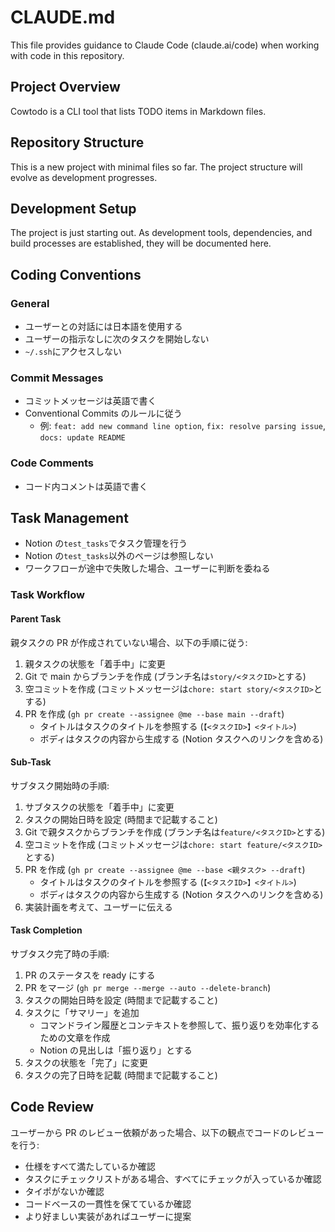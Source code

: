 # CLAUDE.md

This file provides guidance to Claude Code (claude.ai/code) when working with code in this repository.

## Project Overview

Cowtodo is a CLI tool that lists TODO items in Markdown files.

## Repository Structure

This is a new project with minimal files so far. The project structure will evolve as development progresses.

## Development Setup

The project is just starting out. As development tools, dependencies, and build processes are established, they will be documented here.

## Coding Conventions

### General

- ユーザーとの対話には日本語を使用する
- ユーザーの指示なしに次のタスクを開始しない
- `~/.ssh`にアクセスしない

### Commit Messages

- コミットメッセージは英語で書く
- Conventional Commits のルールに従う
  - 例: `feat: add new command line option`, `fix: resolve parsing issue`, `docs: update README`

### Code Comments

- コード内コメントは英語で書く

## Task Management

- Notion の`test_tasks`でタスク管理を行う
- Notion の`test_tasks`以外のページは参照しない
- ワークフローが途中で失敗した場合、ユーザーに判断を委ねる

### Task Workflow

#### Parent Task

親タスクの PR が作成されていない場合、以下の手順に従う:

1. 親タスクの状態を「着手中」に変更
2. Git で main からブランチを作成 (ブランチ名は`story/<タスクID>`とする)
3. 空コミットを作成 (コミットメッセージは`chore: start story/<タスクID>`とする)
4. PR を作成 (`gh pr create --assignee @me --base main --draft`)
   - タイトルはタスクのタイトルを参照する (`【<タスクID>】<タイトル>`)
   - ボディはタスクの内容から生成する (Notion タスクへのリンクを含める)

#### Sub-Task

サブタスク開始時の手順:

1. サブタスクの状態を「着手中」に変更
2. タスクの開始日時を設定 (時間まで記載すること)
3. Git で親タスクからブランチを作成 (ブランチ名は`feature/<タスクID>`とする)
4. 空コミットを作成 (コミットメッセージは`chore: start feature/<タスクID>`とする)
5. PR を作成 (`gh pr create --assignee @me --base <親タスク> --draft`)
   - タイトルはタスクのタイトルを参照する (`【<タスクID>】<タイトル>`)
   - ボディはタスクの内容から生成する (Notion タスクへのリンクを含める)
6. 実装計画を考えて、ユーザーに伝える

#### Task Completion

サブタスク完了時の手順:

1. PR のステータスを ready にする
2. PR をマージ (`gh pr merge --merge --auto --delete-branch`)
3. タスクの開始日時を設定 (時間まで記載すること)
4. タスクに「サマリー」を追加
   - コマンドライン履歴とコンテキストを参照して、振り返りを効率化するための文章を作成
   - Notion の見出しは「振り返り」とする
5. タスクの状態を「完了」に変更
6. タスクの完了日時を記載 (時間まで記載すること)

## Code Review

ユーザーから PR のレビュー依頼があった場合、以下の観点でコードのレビューを行う:

- 仕様をすべて満たしているか確認
- タスクにチェックリストがある場合、すべてにチェックが入っているか確認
- タイポがないか確認
- コードベースの一貫性を保てているか確認
- より好ましい実装があればユーザーに提案
